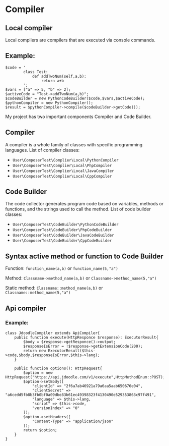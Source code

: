# Compiler

## Local compiler
Local compilers are compilers that are executed via console commands.

## Example:
```
$code = '
        class Test:
            def addTwoNum(self,a,b):
                return a+b
        ';
$vars = ["a" => 5, "b" => 2];
$activeCode = "Test->addTwoNum(a,b)";
$codeBuilder = new PythonCodeBuilder($code,$vars,$activeCode);
$pythonCompiler = new PythonCompiler();
$result = $pythonCompiler->compile($codeBuilder->getCode());
```

My project has two important components Compiler and Code Builder.

## Compiler
A compiler is a whole family of classes with specific programming languages. 
List of compiler classes:
- `User\ComposerTest\Complier\Local\PythonCompiler`
- `User\ComposerTest\Complier\Local\PhpCompiler`
- `User\ComposerTest\Complier\Local\JavaCompiler`
- `User\ComposerTest\Complier\Local\CppCompiler`

## Code Builder
The code collector generates program code based on variables, methods or functions, and the strings used to call the method.
List of code builder classes:
- `User\ComposerTest\CodeBuilder\PythonCodeBuilder`
- `User\ComposerTest\CodeBuilder\PhpCodeBuilder`
- `User\ComposerTest\CodeBuilder\JavaCodeBuilder`
- `User\ComposerTest\CodeBuilder\CppCodeBuilder`

## Syntax active method or function to Code Builder
Function: `function_name(a,b)` or `function_name(5,"a")`

Method: `Classname->method_name(a,b)` or `Classname->method_name(5,"a")`

Static method: `Classname::method_name(a,b)` or `Classname::method_name(5,"a")`

## Api compiler
### Example:
```
class JdoodleCompiler extends ApiCompiler{
    public function execute(HttpResponce $response): ExecutorResult{
        $body = $response->getResponce()->output;
        $responseIsError = !$response->getExtensionCode(200);
        return new ExecutorResult($this->code,$body,$responseIsError,$this->lang);
    }

    public function options(): HttpRequest{
        $option = new HttpRequest("https://api.jdoodle.com/v1/execute",HttpMethodEnum::POST);
        $option->setBody([
            "clientId" => "2f6a7ab46921a79a6aa5aab650676e04",
            "clientSecret" => "a6cedd5fb8b3fb0bf0a09dbe83b61ec49398323f4130490e529353863c97f491",
            "language" => $this->lang,
            "script" => $this->code,
            "versionIndex" => "0"
        ]);
        $option->setHeaders([
            "Content-Type" => "application/json"
        ]);
        return $option;
    }
}
```
